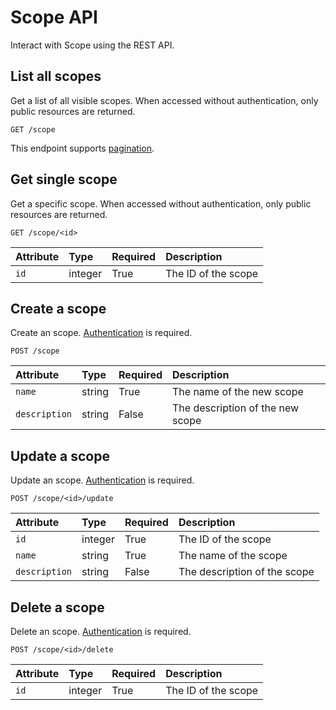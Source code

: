 # Scope API

Interact with Scope using the REST API.

## List all scopes

Get a list of all visible scopes. When accessed without authentication, only public resources are returned.

```
GET /scope
```

This endpoint supports [pagination](./pagination.md).

## Get single scope

Get a specific scope. When accessed without authentication, only public resources are returned.

```
GET /scope/<id>
```

| Attribute | Type | Required | Description |
|:----------|:-----|:---------|:------------|
| `id` | integer | True | The ID of the scope |


## Create a scope

Create an scope. [Authentication](./authentication.md) is required.

```
POST /scope
```

| Attribute | Type | Required | Description |
|:----------|:-----|:---------|:------------|
| `name`          | string  | True  | The name of the new scope |
| `description`   | string  | False | The description of the new scope |

## Update a scope

Update an scope. [Authentication](./authentication.md) is required.

```
POST /scope/<id>/update
```

| Attribute | Type | Required | Description |
|:----------|:-----|:---------|:------------|
| `id`            | integer | True  | The ID of the scope |
| `name`          | string  | True  | The name of the scope |
| `description`   | string  | False | The description of the scope |

## Delete a scope

Delete an scope. [Authentication](./authentication.md) is required.

```
POST /scope/<id>/delete
```

| Attribute | Type | Required | Description |
|:----------|:-----|:---------|:------------|
| `id` | integer | True | The ID of the scope |